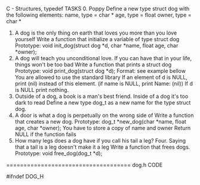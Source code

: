 C - Structures, typedef TASKS 0. Poppy Define a new type struct dog with the following elements:
name, type = char *
age, type = float
owner, type = char *
1.	A dog is the only thing on earth that loves you more than you love yourself Write a function that initialize a variable of type struct dog
Prototype: void init_dog(struct dog *d, char *name, float age, char *owner);
1.	A dog will teach you unconditional love. If you can have that in your life, things won't be too bad Write a function that prints a struct dog
Prototype: void print_dog(struct dog *d);
Format: see example bellow
You are allowed to use the standard library
If an element of d is NULL, print (nil) instead of this element. (if name is NULL, print Name: (nil))
If d is NULL print nothing.
1.	Outside of a dog, a book is a man's best friend. Inside of a dog it's too dark to read Define a new type dog_t as a new name for the type struct dog.
2.	A door is what a dog is perpetually on the wrong side of Write a function that creates a new dog.
Prototype: dog_t *new_dog(char *name, float age, char *owner);
You have to store a copy of name and owner
Return NULL if the function fails
1.	How many legs does a dog have if you call his tail a leg? Four. Saying that a tail is a leg doesn't make it a leg Write a function that frees dogs.
Prototype: void free_dog(dog_t *d);




====================================
dog.h CODE


#ifndef DOG_H

